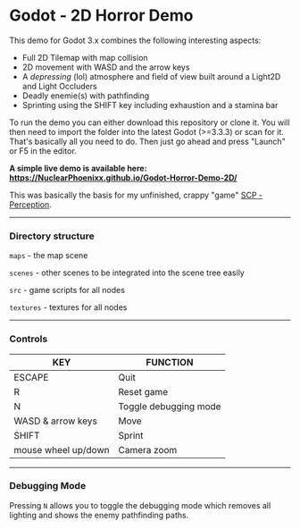 # Godot - 2D Horror Demo

This demo for Godot 3.x combines the following interesting aspects:
- Full 2D Tilemap with map collision
- 2D movement with WASD and the arrow keys
- A _depressing_ (lol) atmosphere and field of view built around a Light2D and Light Occluders
- Deadly enemie(s) with pathfinding
- Sprinting using the SHIFT key including exhaustion and a stamina bar

To run the demo you can either download this repository or clone it. You will then need to import the folder into the latest Godot (>=3.3.3) or scan for it. That's basically all you need to do. Then just go ahead and press "Launch" or F5 in the editor.

**A simple live demo is available here: https://NuclearPhoenixx.github.io/Godot-Horror-Demo-2D/**

This was basically the basis for my unfinished, crappy "game" [SCP - Perception](https://github.com/NuclearPhoenixx/SCP-Perception).

---

### Directory structure

`maps` - the map scene

`scenes` - other scenes to be integrated into the scene tree easily

`src` - game scripts for all nodes

`textures` - textures for all nodes

---

### Controls

| KEY | FUNCTION |
| --- | --- |
| ESCAPE | Quit |
| R | Reset game |
| N | Toggle debugging mode |
| WASD & arrow keys | Move |
| SHIFT | Sprint |
| mouse wheel up/down | Camera zoom |

---

### Debugging Mode

Pressing `N` allows you to toggle the debugging mode which removes all lighting and shows the enemy pathfinding paths.
